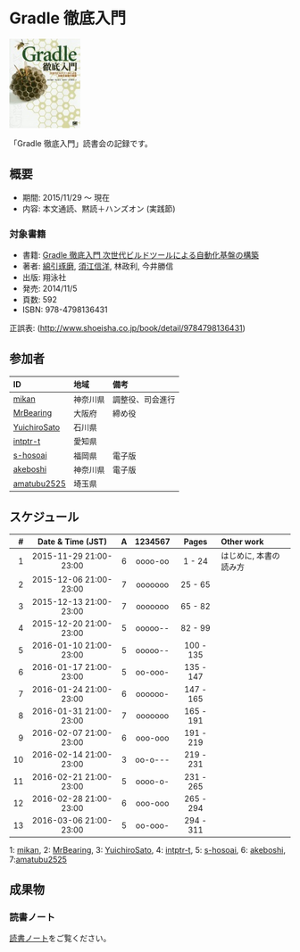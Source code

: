 # Gradle 徹底入門

[![Gradle 徹底入門](/images/cover-gradle.jpg)](http://www.amazon.co.jp/dp/4798136433/)

「Gradle 徹底入門」読書会の記録です。

## 概要

* 期間: 2015/11/29 ～ 現在
* 内容: 本文通読、黙読＋ハンズオン (実践節)

### 対象書籍

* 書籍: [Gradle 徹底入門 次世代ビルドツールによる自動化基盤の構築](http://www.shoeisha.co.jp/book/detail/9784798136431)
* 著者: [綿引琢磨](http://www.delight-tech.co.jp/), [須江信洋](http://nobusue.hatenablog.com/), 林政利, 今井勝信
* 出版: 翔泳社
* 発売: 2014/11/5
* 頁数: 592
* ISBN: 978-4798136431

正誤表: (http://www.shoeisha.co.jp/book/detail/9784798136431)

## 参加者

| ID                                              | 地域     | 備考             |
|:------------------------------------------------|:---------|:-----------------|
| [mikan](https://github.com/mikan)               | 神奈川県 | 調整役、司会進行 |
| [MrBearing](https://github.com/MrBearing)       | 大阪府   | 締め役           |
| [YuichiroSato](https://github.com/YuichiroSato) | 石川県   |                  |
| [intptr-t](https://github.com/intptr-t)         | 愛知県   |                  |
| [s-hosoai](https://github.com/s-hosoai)         | 福岡県   | 電子版           |
| [akeboshi](https://github.com/akeboshi)         | 神奈川県 | 電子版           |
| [amatubu2525](https://github.com/amatubu2525)   | 埼玉県   | 　               |

## スケジュール

|  # |     Date & Time (JST)  | A | 1234567 |   Pages   | Other work             |
|---:|:----------------------:|:-:|:-------:|:---------:|:-----------------------|
|  1 | 2015-11-29 21:00-23:00 | 6 | oooo-oo |   1 -  24 | はじめに, 本書の読み方 |
|  2 | 2015-12-06 21:00-23:00 | 7 | ooooooo |  25 -  65 |                        |
|  3 | 2015-12-13 21:00-23:00 | 7 | ooooooo |  65 -  82 |                        |
|  4 | 2015-12-20 21:00-23:00 | 5 | ooooo-- |  82 -  99 |                        |
|  5 | 2016-01-10 21:00-23:00 | 5 | ooooo-- | 100 - 135 |                        |
|  6 | 2016-01-17 21:00-23:00 | 5 | oo-ooo- | 135 - 147 |                        |
|  7 | 2016-01-24 21:00-23:00 | 6 | oooooo- | 147 - 165 |                        |
|  8 | 2016-01-31 21:00-23:00 | 7 | ooooooo | 165 - 191 |                        |
|  9 | 2016-02-07 21:00-23:00 | 6 | ooo-ooo | 191 - 219 |                        |
| 10 | 2016-02-14 21:00-23:00 | 3 | oo-o--- | 219 - 231 |                        |
| 11 | 2016-02-21 21:00-23:00 | 5 | oooo-o- | 231 - 265 |                        |
| 12 | 2016-02-28 21:00-23:00 | 6 | ooo-ooo | 265 - 294 |                        |
| 13 | 2016-03-06 21:00-23:00 | 5 | oo-ooo- | 294 - 311 |                        |
1: [mikan](https://github.com/mikan), 2: [MrBearing](https://github.com/MrBearing), 3: [YuichiroSato](https://github.com/YuichiroSato), 4: [intptr-t](https://github.com/intptr-t), 5: [s-hosoai](https://github.com/s-hosoai), 6: [akeboshi](https://github.com/akeboshi),  7:[amatubu2525](https://github.com/amatubu2525)

## 成果物

### 読書ノート

[読書ノート](/note/3-gradle.md)をご覧ください。
